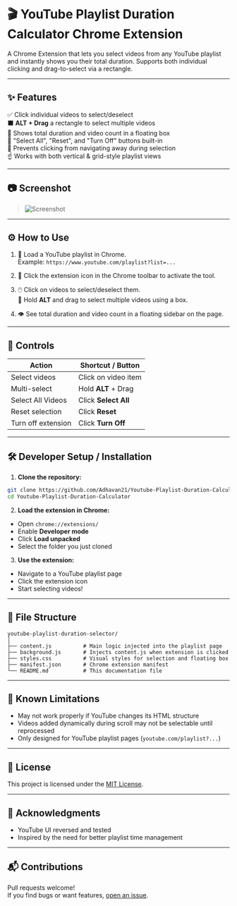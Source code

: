 # 🎬 YouTube Playlist Duration Calculator Chrome Extension

A Chrome Extension that lets you select videos from any YouTube playlist and instantly shows you their total duration. Supports both individual clicking and drag-to-select via a rectangle.

---

## ✨ Features

✅ Click individual videos to select/deselect  
⬛ **ALT + Drag** a rectangle to select multiple videos  
🧮 Shows total duration and video count in a floating box  
🔘 "Select All", "Reset", and "Turn Off" buttons built-in  
🚫 Prevents clicking from navigating away during selection  
☝️ Works with both vertical & grid-style playlist views

---

## 📷 Screenshot

> ![Screenshot](https://drive.google.com/uc?export=view&id=1mG9xBAsoc_Ug-vPHdKNCgeJE9Xtq8rwx)

---

## ⚙️ How to Use

1. 🚀 Load a YouTube playlist in Chrome.  
   Example: `https://www.youtube.com/playlist?list=...`

2. 🔘 Click the extension icon in the Chrome toolbar to activate the tool.

3. 🖱️ Click on videos to select/deselect them.  
   🎯 Hold **ALT** and drag to select multiple videos using a box.

4. 👁️ See total duration and video count in a floating sidebar on the page.

---

## 🧩 Controls

| Action             | Shortcut / Button    |
| ------------------ | -------------------- |
| Select videos      | Click on video item  |
| Multi-select       | Hold **ALT** + Drag  |
| Select All Videos  | Click **Select All** |
| Reset selection    | Click **Reset**      |
| Turn off extension | Click **Turn Off**   |

---

## 🛠️ Developer Setup / Installation

1. **Clone the repository:**

```bash
git clone https://github.com/Adhavan21/Youtube-Playlist-Duration-Calculator.git
cd Youtube-Playlist-Duration-Calculator
```

2. **Load the extension in Chrome:**

- Open `chrome://extensions/`
- Enable **Developer mode**
- Click **Load unpacked**
- Select the folder you just cloned

3. **Use the extension:**

- Navigate to a YouTube playlist page
- Click the extension icon
- Start selecting videos!

---

## 📁 File Structure

```
youtube-playlist-duration-selector/
│
├── content.js          # Main logic injected into the playlist page
├── background.js       # Injects content.js when extension is clicked
├── styles.css          # Visual styles for selection and floating box
├── manifest.json       # Chrome extension manifest
└── README.md           # This documentation file
```

---

## 🧪 Known Limitations

- May not work properly if YouTube changes its HTML structure
- Videos added dynamically during scroll may not be selectable until reprocessed
- Only designed for YouTube playlist pages (`youtube.com/playlist?...`)

---

## 📜 License

This project is licensed under the [MIT License](LICENSE).

---

## 🙌 Acknowledgments

- YouTube UI reversed and tested
- Inspired by the need for better playlist time management

---

## 📬 Contributions

Pull requests welcome!  
If you find bugs or want features, [open an issue](https://github.com/Adhavan21/youtube-playlist-duration-calculator/issues).
